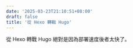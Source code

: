 ```yaml
---
date: '2025-03-23T21:10:51+08:00'
draft: false
title: '從 Hexo 轉戰 Hugo'
---
```


從 Hexo 轉戰 Hugo 絕對是因為部署速度後者太快了。